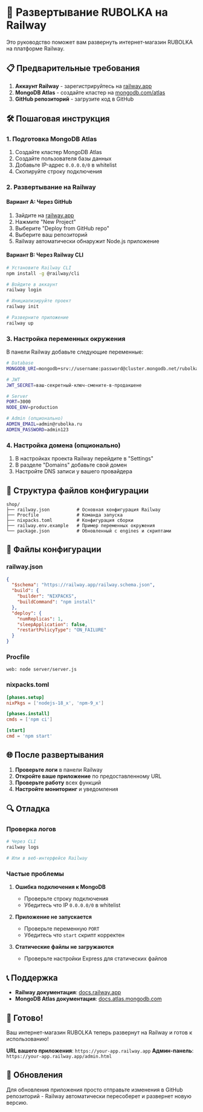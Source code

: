 # 🚀 Развертывание RUBOLKA на Railway

Это руководство поможет вам развернуть интернет-магазин RUBOLKA на платформе Railway.

## 📋 Предварительные требования

1. **Аккаунт Railway** - зарегистрируйтесь на [railway.app](https://railway.app)
2. **MongoDB Atlas** - создайте кластер на [mongodb.com/atlas](https://mongodb.com/atlas)
3. **GitHub репозиторий** - загрузите код в GitHub

## 🛠️ Пошаговая инструкция

### 1. Подготовка MongoDB Atlas

1. Создайте кластер MongoDB Atlas
2. Создайте пользователя базы данных
3. Добавьте IP-адрес `0.0.0.0/0` в whitelist
4. Скопируйте строку подключения

### 2. Развертывание на Railway

#### Вариант A: Через GitHub
1. Зайдите на [railway.app](https://railway.app)
2. Нажмите "New Project"
3. Выберите "Deploy from GitHub repo"
4. Выберите ваш репозиторий
5. Railway автоматически обнаружит Node.js приложение

#### Вариант B: Через Railway CLI
```bash
# Установите Railway CLI
npm install -g @railway/cli

# Войдите в аккаунт
railway login

# Инициализируйте проект
railway init

# Разверните приложение
railway up
```

### 3. Настройка переменных окружения

В панели Railway добавьте следующие переменные:

```bash
# Database
MONGODB_URI=mongodb+srv://username:password@cluster.mongodb.net/rubolka

# JWT
JWT_SECRET=ваш-секретный-ключ-смените-в-продакшене

# Server
PORT=3000
NODE_ENV=production

# Admin (опционально)
ADMIN_EMAIL=admin@rubolka.ru
ADMIN_PASSWORD=admin123
```

### 4. Настройка домена (опционально)

1. В настройках проекта Railway перейдите в "Settings"
2. В разделе "Domains" добавьте свой домен
3. Настройте DNS записи у вашего провайдера

## 📁 Структура файлов конфигурации

```
shop/
├── railway.json          # Основная конфигурация Railway
├── Procfile              # Команда запуска
├── nixpacks.toml         # Конфигурация сборки
├── railway.env.example   # Пример переменных окружения
└── package.json          # Обновленный с engines и скриптами
```

## 🔧 Файлы конфигурации

### railway.json
```json
{
  "$schema": "https://railway.app/railway.schema.json",
  "build": {
    "builder": "NIXPACKS",
    "buildCommand": "npm install"
  },
  "deploy": {
    "numReplicas": 1,
    "sleepApplication": false,
    "restartPolicyType": "ON_FAILURE"
  }
}
```

### Procfile
```
web: node server/server.js
```

### nixpacks.toml
```toml
[phases.setup]
nixPkgs = ['nodejs-18_x', 'npm-9_x']

[phases.install]
cmds = ['npm ci']

[start]
cmd = 'npm start'
```

## 🌐 После развертывания

1. **Проверьте логи** в панели Railway
2. **Откройте ваше приложение** по предоставленному URL
3. **Проверьте работу** всех функций
4. **Настройте мониторинг** и уведомления

## 🔍 Отладка

### Проверка логов
```bash
# Через CLI
railway logs

# Или в веб-интерфейсе Railway
```

### Частые проблемы

1. **Ошибка подключения к MongoDB**
   - Проверьте строку подключения
   - Убедитесь что IP `0.0.0.0/0` в whitelist

2. **Приложение не запускается**
   - Проверьте переменную `PORT`
   - Убедитесь что `start` скрипт корректен

3. **Статические файлы не загружаются**
   - Проверьте настройки Express для статических файлов

## 📞 Поддержка

- **Railway документация**: [docs.railway.app](https://docs.railway.app)
- **MongoDB Atlas документация**: [docs.atlas.mongodb.com](https://docs.atlas.mongodb.com)

## 🎉 Готово!

Ваш интернет-магазин RUBOLKA теперь развернут на Railway и готов к использованию!

**URL вашего приложения**: `https://your-app.railway.app`
**Админ-панель**: `https://your-app.railway.app/admin.html`

## 🔄 Обновления

Для обновления приложения просто отправьте изменения в GitHub репозиторий - Railway автоматически пересоберет и развернет новую версию. 